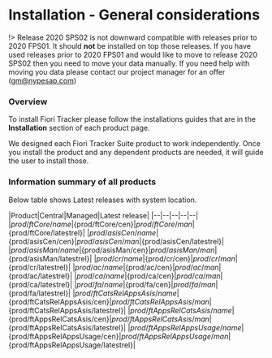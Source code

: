 # Installation - General considerations

!> Release 2020 SPS02 is not downward compatible with releases prior to 2020 FPS01. It should **not** be installed on top those releases. If you have used releases prior to 2020 FPS01 and would like to move to release 2020 SPS02 then you need to move your data manually. If you need help with moving you data please contact our project manager for an offer (gm@nypesap.com)

### Overview

To install Fiori Tracker please follow the installations guides that are in the **Installation** section of each product page. 

We designed each Fiori Tracker Suite product to work independently. Once you install the product and any dependent products are needed, it will guide the user to install those.

### Information summary of all products

Below table shows Latest releases with system location.

|Product|Central|Managed|Latest release|
|--|--|--|--|--|
|${prod/ftCore/name}|${prod/ftCore/cen}|${prod/ftCore/man}|${prod/ftCore/latestrel}|
|${prod/asisCen/name}|${prod/asisCen/cen}|${prod/asisCen/man}|${prod/asisCen/latestrel}|
|${prod/asisMan/name}|${prod/asisMan/cen}|${prod/asisMan/man}|${prod/asisMan/latestrel}|
|${prod/cr/name}|${prod/cr/cen}|${prod/cr/man}|${prod/cr/latestrel}|
|${prod/ac/name}|${prod/ac/cen}|${prod/ac/man}|${prod/ac/latestrel}|
|${prod/ca/name}|${prod/ca/cen}|${prod/ca/man}|${prod/ca/latestrel}|
|${prod/fa/name}|${prod/fa/cen}|${prod/fa/man}|${prod/fa/latestrel}|
|${prod/ftCatsRelAppsAsis/name}|${prod/ftCatsRelAppsAsis/cen}|${prod/ftCatsRelAppsAsis/man}|${prod/ftCatsRelAppsAsis/latestrel}|
|${prod/ftAppsRelCatsAsis/name}|${prod/ftAppsRelCatsAsis/cen}|${prod/ftAppsRelCatsAsis/man}|${prod/ftAppsRelCatsAsis/latestrel}|
|${prod/ftAppsRelAppsUsage/name}|${prod/ftAppsRelAppsUsage/cen}|${prod/ftAppsRelAppsUsage/man}|${prod/ftAppsRelAppsUsage/latestrel}|
